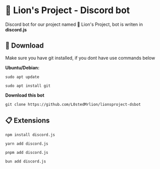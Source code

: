 # 🦁 Lion's Project - Discord bot

Discord bot for our project named 🦁 Lion's Project, bot is writen in **discord.js**

## 💾 Download
Make sure you have git installed, if you dont have use commands below

**Ubuntu/Debian:**

`sudo apt update`

`sudo apt install git`

**Download this bot**

`git clone https://github.com/L0stedMrlion/lionsproject-dsbot`

## 📋 Extensions

`npm install discord.js` 

`yarn add discord.js`

`pnpm add discord.js`

`bun add discord.js`
